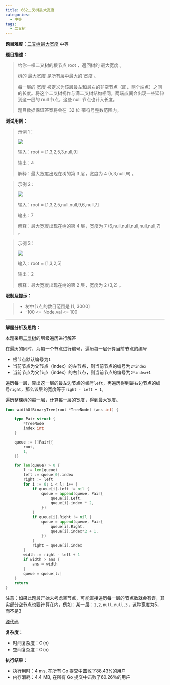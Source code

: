 ```yaml
---
title: 662二叉树最大宽度
categories:
  - 中等
tags:
  - 二叉树
---
```


**题目难度：**[二叉树最大宽度](https://leetcode.cn/problems/maximum-width-of-binary-tree/) 中等

**题目描述：**

> 给你一棵二叉树的根节点 root ，返回树的 最大宽度 。
> 
> 树的 最大宽度 是所有层中最大的 宽度 。
> 
> 每一层的 宽度 被定义为该层最左和最右的非空节点（即，两个端点）之间的长度。将这个二叉树视作与满二叉树结构相同，两端点间会出现一些延伸到这一层的 null 节点，这些 null 节点也计入长度。
> 
> 题目数据保证答案将会在  32 位 带符号整数范围内。


**测试用例：**

> 
> 示例 1：
>
> ![](../img/leetcode/662二叉树最大宽度/width1-tree.jpg)
> 
> 输入：root = [1,3,2,5,3,null,9]
> 
> 输出：4
> 
> 解释：最大宽度出现在树的第 3 层，宽度为 4 (5,3,null,9) 。

 
> 示例 2：
> 
> ![](../img/leetcode/662二叉树最大宽度/maximum-width-of-binary-tree-v3.jpg)
> 
> 输入：root = [1,3,2,5,null,null,9,6,null,7]
> 
> 输出：7
> 
> 解释：最大宽度出现在树的第 4 层，宽度为 7 (6,null,null,null,null,null,7) 。

> 示例 3：
>
> ![](../img/leetcode/662二叉树最大宽度/width3-tree.jpg)
> 
> 输入：root = [1,3,2,5]
> 
> 输出：2
> 
> 解释：最大宽度出现在树的第 2 层，宽度为 2 (3,2) 。

**限制及提示：**
> - 树中节点的数目范围是 [1, 3000]
> - -100 <= Node.val <= 100

---
**解题分析及思路：**

本题采用[二叉树](../pages/bTree)的层级遍历进行解答

在遍历的同时，为每一个节点进行编号，遍历每一层计算当前节点的编号

- 根节点默认编号为`1` 
- 当前节点为父节点（index）的左节点，则当前节点的编号为`2*index`
- 当前节点为父节点（index）的右节点，则当前节点的编号为`2*index+1`

遍历每一层，算出这一层的最左边节点的编号`left`，再遍历得到最右边节点的编号`right`，那么该层的宽度等于`right - left + 1`。

遍历整棵树的每一层，计算每一层的宽度，得到最大宽度。

```go
func widthOfBinaryTree(root *TreeNode) (ans int) {

	type Pair struct {
		*TreeNode
		index int
	}

	queue := []Pair{{
		root,
		1,
	}}

	for len(queue) > 0 {
		l := len(queue)
		left := queue[0].index
		right := left
		for i := 0; i < l; i++ {
			if queue[i].Left != nil {
				queue = append(queue, Pair{
					queue[i].Left,
					queue[i].index * 2,
				})
			}
			if queue[i].Right != nil {
				queue = append(queue, Pair{
					queue[i].Right,
					queue[i].index*2 + 1,
				})
			}
			right = queue[i].index
		}
		width := right - left + 1
		if width > ans {
			ans = width
		}
		queue = queue[l:]
	}
	return
}
```

注意：如果此题最开始未考虑空节点，可能直接遍历每一层的节点数就会有误，其实部分空节点也要计算在内，例如：某一层：`1,2,null,null,3`，这种宽度为5，而不是3

[源代码](https://github.com/lomtom/algorithm-go/blob/main/leetcode/662二叉树最大宽度_test.go)

**复杂度：**
- 时间复杂度：O(n)
- 空间复杂度：O(n)

**执行结果：**

- 执行用时：4 ms, 在所有 Go 提交中击败了88.43%的用户
- 内存消耗：4.4 MB, 在所有 Go 提交中击败了60.26%的用户
